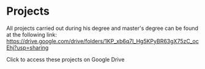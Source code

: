 # Projects
All projects carried out during his degree and master's degree can be found at the following link: https://drive.google.com/drive/folders/1KP_xb6q7l_Hg5KPyBR63gX75zC_ocEhj?usp=sharing

Click to access these projects on Google Drive
